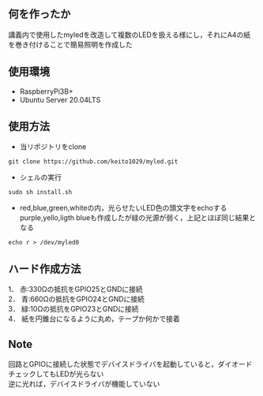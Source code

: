 ## 何を作ったか          
          
講義内で使用したmyledを改造して複数のLEDを扱える様にし，それにA4の紙を巻き付けることで簡易照明を作成した          
          
## 使用環境          
          
* RaspberryPi3B+          
* Ubuntu Server 20.04LTS          
          
## 使用方法          
          
* 当リポジトリをclone          
```    
git clone https://github.com/keito1029/myled.git    
```         
* シェルの実行          
```         
sudo sh install.sh          
```         
          
* red,blue,green,whiteの内，光らせたいLED色の頭文字をechoする          
  purple,yello,ligth blueも作成したが緑の光源が弱く，上記とほぼ同じ結果となる        
        
```         
echo r > /dev/myled0        
```         
          
## ハード作成方法         
        
1． 赤:330Ωの抵抗をGPIO25とGNDに接続        
2． 青:660Ωの抵抗をGPIO24とGNDに接続        
3． 緑:10Ωの抵抗をGPIO23とGNDに接続        
4． 紙を円錐台になるように丸め，テープか何かで接着      
      
       
## Note      
      
回路とGPIOに接続した状態でデバイスドライバを起動していると，ダイオードチェックしてもLEDが光らない      
逆に光れば，デバイスドライバが機能していない      
      
    
    
  

